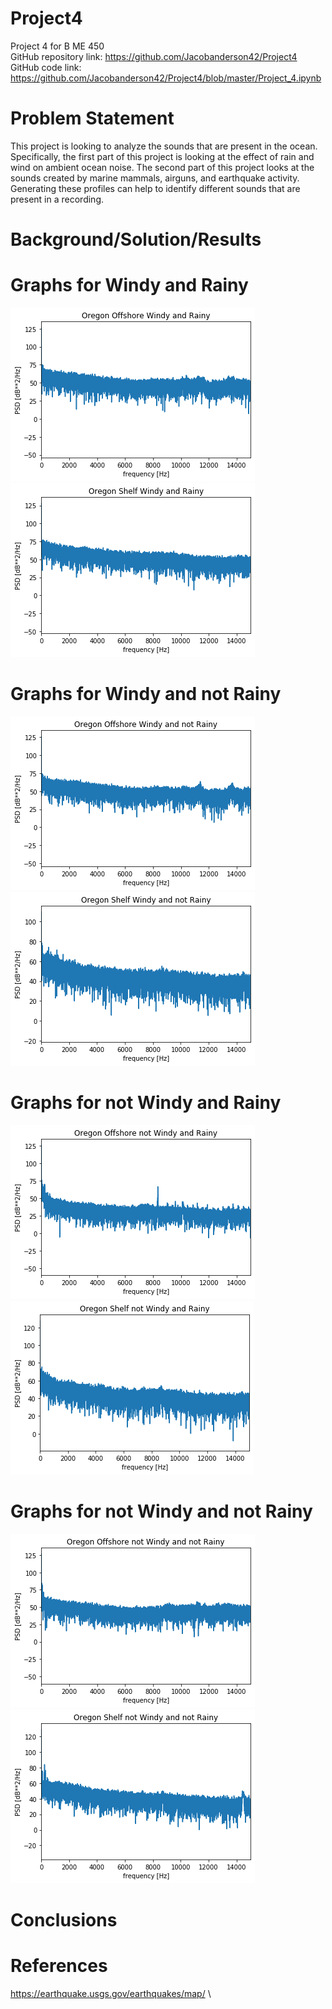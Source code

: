 # Project4
Project 4 for B ME 450 \
GitHub repository link: https://github.com/Jacobanderson42/Project4 \
GitHub code link: https://github.com/Jacobanderson42/Project4/blob/master/Project_4.ipynb

# Problem Statement
This project is looking to analyze the sounds that are present in the ocean. Specifically, the first part of this project is looking at 
the effect of rain and wind on ambient ocean noise. The second part of this project looks at the sounds created by marine mammals, 
airguns, and earthquake activity. Generating these profiles can help to identify different sounds that are present in a recording.

# Background/Solution/Results

# Graphs for Windy and Rainy
![](https://github.com/Jacobanderson42/Project4/blob/master/Images/Oregon%20Offshore%20Windy%20and%20Rainy.png)
![](https://github.com/Jacobanderson42/Project4/blob/master/Images/Oregon%20Shelf%20Windy%20and%20Rainy.png)

# Graphs for Windy and not Rainy
![](https://github.com/Jacobanderson42/Project4/blob/master/Images/Oregon%20Offshore%20Windy%20and%20not%20Rainy.png)
![](https://github.com/Jacobanderson42/Project4/blob/master/Images/Oregon%20Shelf%20Windy%20and%20not%20Rainy.png)

# Graphs for not Windy and Rainy
![](https://github.com/Jacobanderson42/Project4/blob/master/Images/Oregon%20Offshore%20not%20Windy%20and%20Rainy.png)
![](https://github.com/Jacobanderson42/Project4/blob/master/Images/Oregon%20Shelf%20not%20Windy%20and%20Rainy.png)

# Graphs for not Windy and not Rainy
![](https://github.com/Jacobanderson42/Project4/blob/master/Images/Oregon%20Offshore%20not%20Windy%20and%20not%20Rainy.png)
![](https://github.com/Jacobanderson42/Project4/blob/master/Images/Oregon%20Shelf%20not%20Windy%20and%20not%20Rainy.png)

# Conclusions

# References
https://earthquake.usgs.gov/earthquakes/map/ \
